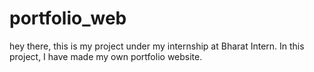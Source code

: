 # portfolio_web
hey there, this is my project under my internship at Bharat Intern. In this project, I have made my own portfolio website.
